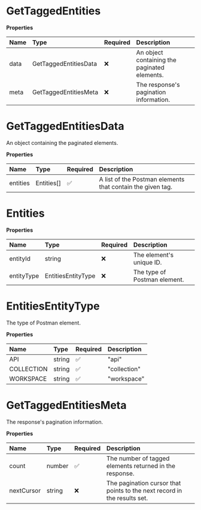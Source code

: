 # GetTaggedEntities

**Properties**

| Name | Type                  | Required | Description                                  |
| :--- | :-------------------- | :------- | :------------------------------------------- |
| data | GetTaggedEntitiesData | ❌       | An object containing the paginated elements. |
| meta | GetTaggedEntitiesMeta | ❌       | The response's pagination information.       |

# GetTaggedEntitiesData

An object containing the paginated elements.

**Properties**

| Name     | Type       | Required | Description                                                |
| :------- | :--------- | :------- | :--------------------------------------------------------- |
| entities | Entities[] | ✅       | A list of the Postman elements that contain the given tag. |

# Entities

**Properties**

| Name       | Type               | Required | Description                  |
| :--------- | :----------------- | :------- | :--------------------------- |
| entityId   | string             | ❌       | The element's unique ID.     |
| entityType | EntitiesEntityType | ❌       | The type of Postman element. |

# EntitiesEntityType

The type of Postman element.

**Properties**

| Name       | Type   | Required | Description  |
| :--------- | :----- | :------- | :----------- |
| API        | string | ✅       | "api"        |
| COLLECTION | string | ✅       | "collection" |
| WORKSPACE  | string | ✅       | "workspace"  |

# GetTaggedEntitiesMeta

The response's pagination information.

**Properties**

| Name       | Type   | Required | Description                                                              |
| :--------- | :----- | :------- | :----------------------------------------------------------------------- |
| count      | number | ✅       | The number of tagged elements returned in the response.                  |
| nextCursor | string | ❌       | The pagination cursor that points to the next record in the results set. |

<!-- This file was generated by liblab | https://liblab.com/ -->

